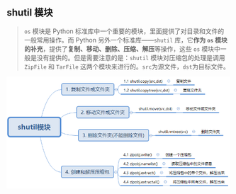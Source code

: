 <!--
 * @Author: your name
 * @Date: 2021-09-16 09:45:21
 * @LastEditTime: 2021-09-16 09:54:19
 * @LastEditors: Please set LastEditors
 * @Description: In User Settings Edit
 * @FilePath: \A个人笔记\python相关\python标准库\shutil.md
-->
## shutil 模块
> `os` 模块是 Python 标准库中一个重要的模块，里面提供了对目录和文件的一般常用操作。而 Python 另外一个标准库——`shutil` 库，它**作为 `os` 模块的补充**，提供了**复制、移动、删除、压缩、解压**等操作，这些 `os` 模块中一般是没有提供的。但是需要注意的是：`shutil` 模块对压缩包的处理是调用 `ZipFile` 和 `TarFile` 这两个模块来进行的。`src`为源文件，`dst`为目标文件。


![shutil常用操作](shutil思维导图.png "shutil常用操作")
